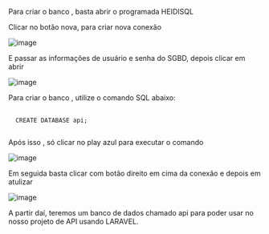 Para criar o banco , basta abrir o programada HEIDISQL

Clicar no botão nova, para criar nova conexão

![image](https://github.com/user-attachments/assets/81a28799-be4f-4156-9e93-0ed23c55b1f4)

E passar as informações de usuário e senha do SGBD, depois clicar em abrir

![image](https://github.com/user-attachments/assets/009d1b47-516d-4189-ac36-19ce67682ce0)

Para criar o banco , utilize o comando SQL abaixo:

<pre class="language-php">
  <code class="language-php">
  CREATE DATABASE api;
  </code>
</pre>

Após isso , só clicar no play azul para executar o comando

![image](https://github.com/user-attachments/assets/ee5817f7-6131-4a34-b579-b99469d5eaf6)

Em seguida basta clicar com botão direito em cima da conexão e depois em atulizar

![image](https://github.com/user-attachments/assets/76700619-55a4-4270-b232-7205ef50eb50)

A partir daí, teremos um banco de dados chamado api para poder usar no nosso projeto de API usando LARAVEL.




